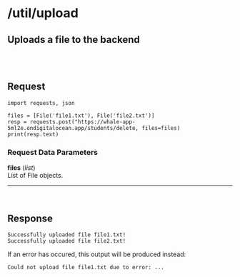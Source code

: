 # /util/upload

## Uploads a file to the backend
<br><br>

## Request

    import requests, json

    files = [File('file1.txt'), File('file2.txt')]
    resp = requests.post("https://whale-app-5ml2e.ondigitalocean.app/students/delete, files=files)
    print(resp.text)

### Request Data Parameters

**files** (*list*) <br>
    List of File objects.

<hr> <br>

## Response

    Successfully uploaded file file1.txt!
    Successfully uploaded file file2.txt!

If an error has occured, this output will be produced instead:

    Could not upload file file1.txt due to error: ...